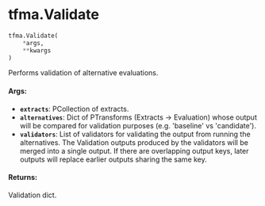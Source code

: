 <div itemscope itemtype="http://developers.google.com/ReferenceObject">
<meta itemprop="name" content="tfma.Validate" />
<meta itemprop="path" content="Stable" />
</div>

# tfma.Validate

``` python
tfma.Validate(
    *args,
    **kwargs
)
```

<!-- Placeholder for "Used in" -->

Performs validation of alternative evaluations.

#### Args:

* <b>`extracts`</b>: PCollection of extracts.
* <b>`alternatives`</b>: Dict of PTransforms (Extracts -> Evaluation) whose output will
    be compared for validation purposes (e.g. 'baseline' vs 'candidate').
* <b>`validators`</b>: List of validators for validating the output from running the
    alternatives. The Validation outputs produced by the validators will be
    merged into a single output. If there are overlapping output keys, later
    outputs will replace earlier outputs sharing the same key.


#### Returns:

Validation dict.